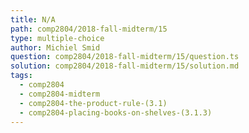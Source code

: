 ```yaml
---
title: N/A
path: comp2804/2018-fall-midterm/15
type: multiple-choice
author: Michiel Smid
question: comp2804/2018-fall-midterm/15/question.ts
solution: comp2804/2018-fall-midterm/15/solution.md
tags:
  - comp2804
  - comp2804-midterm
  - comp2804-the-product-rule-(3.1)
  - comp2804-placing-books-on-shelves-(3.1.3)
---
```

